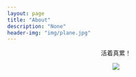 ```yaml
---
layout: page
title: "About"
description: "None"
header-img: "img/plane.jpg"
---
```


<center>
    <p>活着真累！</p>
    <p><img src="http://7xrrcs.com1.z0.glb.clouddn.com/live.jpg" align="center"></p>
</center>
